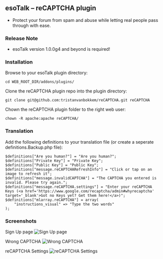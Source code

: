 ## esoTalk – reCAPTCHA plugin

- Protect your forum from spam and abuse while letting real people pass through with ease.

### Release Note

- esoTalk version 1.0.0g4 and beyond is required!

### Installation

Browse to your esoTalk plugin directory:
```
cd WEB_ROOT_DIR/addons/plugins/
```

Clone the reCAPTCHA plugin repo into the plugin directory:
```
git clone git@github.com:tristanvanbokkem/reCAPTCHA.git reCAPTCHA
```

Chown the reCAPTCHA plugin folder to the right web user:
```
chown -R apache:apache reCAPTCHA/
```

### Translation

Add the following definitions to your translation file (or create a seperate definitions.Backup.php file):

```
$definitions["Are you human?"] = "Are you human?";
$definitions["Private Key"] = "Private Key";
$definitions["Public Key"] = "Public Key";
$definitions["message.reCAPTCHARefreshInfo"] = "Click or tap on an image to refresh it";
$definitions["message.invalidCAPTCHA"] = "The CAPTCHA you entered is invalid. Please try again.";
$definitions["message.reCAPTCHA.settings"] = "Enter your reCAPTCHA Keys (<a href='https://www.google.com/recaptcha/admin#whyrecaptcha' target='_blank'>Got no Keys yet? Get them here!</a>)";
$definitions["mlarray.reCAPTCHA"] = array(
	"instructions_visual" => "Type the two words"
);
```

### Screenshots
Sign Up page
![Sign Up page](http://i.imgur.com/xq3WbLf.png)

Wrong CAPTCHA
![Wrong CAPTCHA](http://i.imgur.com/THqvAsK.png)

reCAPTCHA Settings
![reCAPTCHA Settings](http://i.imgur.com/M7ZX1R1.png)
